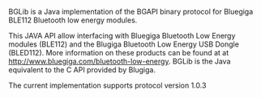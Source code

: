 BGLib is a Java implementation of the BGAPI binary protocol for Bluegiga BLE112 Bluetooth low energy modules.

This JAVA API allow interfacing with Bluegiga Bluetooth Low Energy modules (BLE112) and the Blugiga Bluetooth Low Energy USB Dongle (BLED112). More information on these products can be found at at http://www.bluegiga.com/bluetooth-low-energy. BGLib is the Java equivalent to the C API provided by Blugiga.

The current implementation supports protocol version 1.0.3